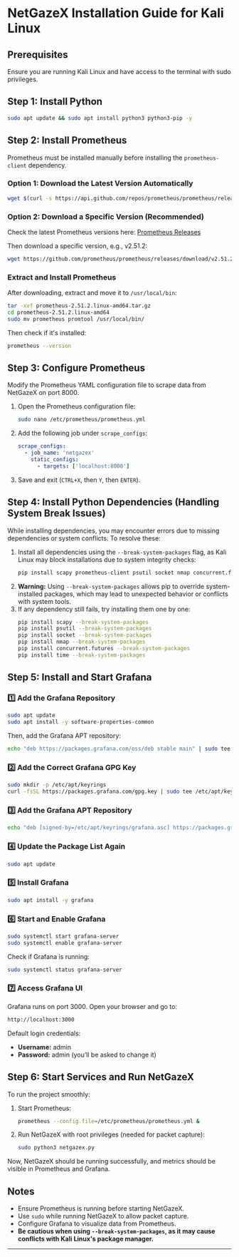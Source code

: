 # NetGazeX Installation Guide for Kali Linux

## Prerequisites
Ensure you are running Kali Linux and have access to the terminal with sudo privileges.

## Step 1: Install Python
```bash
sudo apt update && sudo apt install python3 python3-pip -y
```

## Step 2: Install Prometheus
Prometheus must be installed manually before installing the `prometheus-client` dependency.

### Option 1: Download the Latest Version Automatically
```bash
wget $(curl -s https://api.github.com/repos/prometheus/prometheus/releases/latest | grep "browser_download_url.*linux-amd64.tar.gz" | cut -d '"' -f 4)
```

### Option 2: Download a Specific Version (Recommended)
Check the latest Prometheus versions here: [Prometheus Releases](https://github.com/prometheus/prometheus/releases)

Then download a specific version, e.g., v2.51.2:
```bash
wget https://github.com/prometheus/prometheus/releases/download/v2.51.2/prometheus-2.51.2.linux-amd64.tar.gz
```

### Extract and Install Prometheus
After downloading, extract and move it to `/usr/local/bin`:
```bash
tar -xvf prometheus-2.51.2.linux-amd64.tar.gz
cd prometheus-2.51.2.linux-amd64
sudo mv prometheus promtool /usr/local/bin/
```
Then check if it's installed:
```bash
prometheus --version
```

## Step 3: Configure Prometheus
Modify the Prometheus YAML configuration file to scrape data from NetGazeX on port 8000.

1. Open the Prometheus configuration file:
   ```bash
   sudo nano /etc/prometheus/prometheus.yml
   ```
2. Add the following job under `scrape_configs`:
   ```yaml
   scrape_configs:
     - job_name: 'netgazex'
       static_configs:
         - targets: ['localhost:8000']
   ```
3. Save and exit (`CTRL+X`, then `Y`, then `ENTER`).

## Step 4: Install Python Dependencies (Handling System Break Issues)
While installing dependencies, you may encounter errors due to missing dependencies or system conflicts. To resolve these:

1. Install all dependencies using the `--break-system-packages` flag, as Kali Linux may block installations due to system integrity checks:
   ```bash
   pip install scapy prometheus-client psutil socket nmap concurrent.futures time --break-system-packages
   ```
2. **Warning:** Using `--break-system-packages` allows pip to override system-installed packages, which may lead to unexpected behavior or conflicts with system tools.
3. If any dependency still fails, try installing them one by one:
   ```bash
   pip install scapy --break-system-packages
   pip install psutil --break-system-packages
   pip install socket --break-system-packages
   pip install nmap --break-system-packages
   pip install concurrent.futures --break-system-packages
   pip install time --break-system-packages
   ```

## Step 5: Install and Start Grafana

### 1️⃣ Add the Grafana Repository
```bash
sudo apt update
sudo apt install -y software-properties-common
```
Then, add the Grafana APT repository:
```bash
echo "deb https://packages.grafana.com/oss/deb stable main" | sudo tee /etc/apt/sources.list.d/grafana.list
```

### 2️⃣ Add the Correct Grafana GPG Key
```bash
sudo mkdir -p /etc/apt/keyrings
curl -fsSL https://packages.grafana.com/gpg.key | sudo tee /etc/apt/keyrings/grafana.asc > /dev/null
```

### 3️⃣ Add the Grafana APT Repository
```bash
echo "deb [signed-by=/etc/apt/keyrings/grafana.asc] https://packages.grafana.com/oss/deb stable main" | sudo tee /etc/apt/sources.list.d/grafana.list
```

### 4️⃣ Update the Package List Again
```bash
sudo apt update
```

### 5️⃣ Install Grafana
```bash
sudo apt install -y grafana
```

### 6️⃣ Start and Enable Grafana
```bash
sudo systemctl start grafana-server
sudo systemctl enable grafana-server
```
Check if Grafana is running:
```bash
sudo systemctl status grafana-server
```

### 7️⃣ Access Grafana UI
Grafana runs on port 3000. Open your browser and go to:
```bash
http://localhost:3000
```
Default login credentials:
- **Username:** admin
- **Password:** admin (you’ll be asked to change it)

## Step 6: Start Services and Run NetGazeX
To run the project smoothly:
1. Start Prometheus:
   ```bash
   prometheus --config.file=/etc/prometheus/prometheus.yml &
   ```
2. Run NetGazeX with root privileges (needed for packet capture):
   ```bash
   sudo python3 netgazex.py
   ```

Now, NetGazeX should be running successfully, and metrics should be visible in Prometheus and Grafana.

## Notes
- Ensure Prometheus is running before starting NetGazeX.
- Use `sudo` while running NetGazeX to allow packet capture.
- Configure Grafana to visualize data from Prometheus.
- **Be cautious when using `--break-system-packages`, as it may cause conflicts with Kali Linux's package manager.**

---


